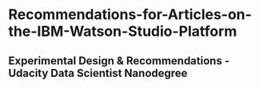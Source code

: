 # Recommendations-for-Articles-on-the-IBM-Watson-Studio-Platform
## Experimental Design & Recommendations - Udacity Data Scientist Nanodegree
